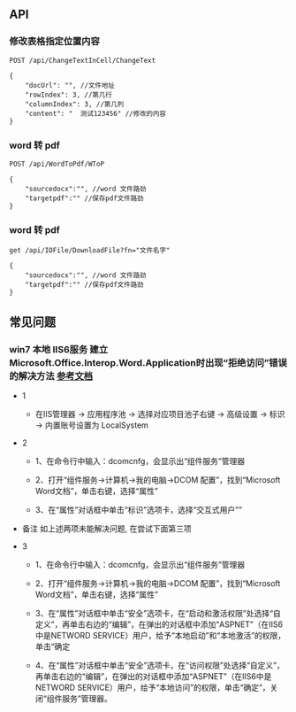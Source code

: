 
## API
### 修改表格指定位置内容
```
POST /api/ChangeTextInCell/ChangeText

{
    "docUrl": "", //文件地址
    "rowIndex": 3, //第几行
    "columnIndex": 3, //第几列
    "content": "  测试123456" //修改的内容
}

```

### word 转 pdf
```
POST /api/WordToPdf/WToP

{
    "sourcedocx":"", //word 文件路劲
    "targetpdf":"" //保存pdf文件路劲
}
```

### word 转 pdf
```
get /api/IOFile/DownloadFile?fn="文件名字"

{
    "sourcedocx":"", //word 文件路劲
    "targetpdf":"" //保存pdf文件路劲
}
```


## 常见问题
### win7 本地 IIS6服务 建立Microsoft.Office.Interop.Word.Application时出现“拒绝访问”错误的解决方法   [参考文档](https://www.cnblogs.com/firstyi/articles/1277307.html)

  - 1 
    - 在IIS管理器 -> 应用程序池 -> 选择对应项目池子右键 -> 高级设置 -> 标识 -> 内置账号设置为 LocalSystem
  
  - 2
    - 1、在命令行中输入：dcomcnfg，会显示出“组件服务”管理器

    - 2、打开“组件服务->计算机->我的电脑->DCOM 配置”，找到“Microsoft Word文档”，单击右键，选择“属性”

    - 3、在“属性”对话框中单击“标识”选项卡，选择“交互式用户””

  - 备注 如上述两项未能解决问题, 在尝试下面第三项

  - 3
    - 1、在命令行中输入：dcomcnfg，会显示出“组件服务”管理器

    - 2、打开“组件服务->计算机->我的电脑->DCOM 配置”，找到“Microsoft Word文档”，单击右键，选择“属性”

    - 3、在“属性”对话框中单击“安全”选项卡，在“启动和激活权限”处选择“自定义”，再单击右边的“编辑”，在弹出的对话框中添加“ASPNET”（在IIS6中是NETWORD SERVICE）用户，给予“本地启动”和“本地激活”的权限，单击“确定

    - 4、在“属性”对话框中单击“安全”选项卡，在“访问权限”处选择“自定义”，再单击右边的“编辑”，在弹出的对话框中添加“ASPNET”（在IIS6中是NETWORD SERVICE）用户，给予“本地访问”的权限，单击“确定”，关闭“组件服务”管理器。
